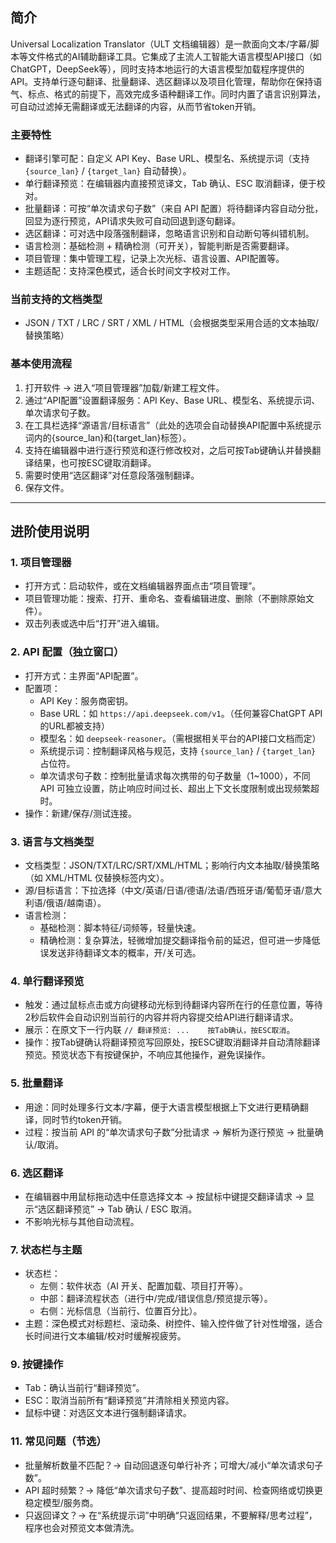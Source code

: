 ## 简介

Universal Localization Translator（ULT 文档编辑器）是一款面向文本/字幕/脚本等文件格式的AI辅助翻译工具。它集成了主流人工智能大语言模型API接口（如ChatGPT，DeepSeek等），同时支持本地运行的大语言模型加载程序提供的API。支持单行逐句翻译、批量翻译、选区翻译以及项目化管理，帮助你在保持语气、标点、格式的前提下，高效完成多语种翻译工作。同时内置了语言识别算法，可自动过滤掉无需翻译或无法翻译的内容，从而节省token开销。

### 主要特性
- 翻译引擎可配：自定义 API Key、Base URL、模型名、系统提示词（支持 `{source_lan}` / `{target_lan}` 自动替换）。
- 单行翻译预览：在编辑器内直接预览译文，Tab 确认、ESC 取消翻译，便于校对。
- 批量翻译：可按“单次请求句子数”（来自 API 配置）将待翻译内容自动分批，回显为逐行预览，API请求失败可自动回退到逐句翻译。
- 选区翻译：可对选中段落强制翻译，忽略语言识别和自动断句等纠错机制。
- 语言检测：基础检测 + 精确检测（可开关），智能判断是否需要翻译。
- 项目管理：集中管理工程，记录上次光标、语言设置、API配置等。
- 主题适配：支持深色模式，适合长时间文字校对工作。

### 当前支持的文档类型
- JSON / TXT / LRC / SRT / XML / HTML（会根据类型采用合适的文本抽取/替换策略）

### 基本使用流程
1. 打开软件 → 进入“项目管理器”加载/新建工程文件。
2. 通过“API配置”设置翻译服务：API Key、Base URL、模型名、系统提示词、单次请求句子数。
3. 在工具栏选择“源语言/目标语言”（此处的选项会自动替换API配置中系统提示词内的{source_lan}和{target_lan}标签）。
4. 支持在编辑器中进行逐行预览和逐行修改校对，之后可按Tab键确认并替换翻译结果，也可按ESC键取消翻译。
5. 需要时使用“选区翻译”对任意段落强制翻译。
6. 保存文件。

---

## 进阶使用说明

### 1. 项目管理器
- 打开方式：启动软件，或在文档编辑器界面点击“项目管理”。
- 项目管理功能：搜索、打开、重命名、查看编辑进度、删除（不删除原始文件）。
- 双击列表或选中后“打开”进入编辑。

### 2. API 配置（独立窗口）
- 打开方式：主界面“API配置”。
- 配置项：
  - API Key：服务商密钥。
  - Base URL：如 `https://api.deepseek.com/v1`。（任何兼容ChatGPT API的URL都被支持）
  - 模型名：如 `deepseek-reasoner`。（需根据相关平台的API接口文档而定）
  - 系统提示词：控制翻译风格与规范，支持 `{source_lan}` / `{target_lan}` 占位符。
  - 单次请求句子数：控制批量请求每次携带的句子数量（1~1000），不同 API 可独立设置，防止响应时间过长、超出上下文长度限制或出现频繁超时。
- 操作：新建/保存/测试连接。

### 3. 语言与文档类型
- 文档类型：JSON/TXT/LRC/SRT/XML/HTML；影响行内文本抽取/替换策略（如 XML/HTML 仅替换标签内文）。
- 源/目标语言：下拉选择（中文/英语/日语/德语/法语/西班牙语/葡萄牙语/意大利语/俄语/越南语）。
- 语言检测：
  - 基础检测：脚本特征/词频等，轻量快速。
  - 精确检测：复杂算法，轻微增加提交翻译指令前的延迟，但可进一步降低误发送非待翻译文本的概率，开/关可选。

### 4. 单行翻译预览
- 触发：通过鼠标点击或方向键移动光标到待翻译内容所在行的任意位置，等待2秒后软件会自动识别当前行的内容并将内容提交给API进行翻译请求。
- 展示：在原文下一行内联 `// 翻译预览: ...    按Tab确认，按ESC取消`。
- 操作：按Tab键确认将翻译预览写回原处，按ESC键取消翻译并自动清除翻译预览。预览状态下有按键保护，不响应其他操作，避免误操作。

### 5. 批量翻译
- 用途：同时处理多行文本/字幕，便于大语言模型根据上下文进行更精确翻译，同时节约token开销。
- 过程：按当前 API 的“单次请求句子数”分批请求 → 解析为逐行预览 → 批量确认/取消。

### 6. 选区翻译
- 在编辑器中用鼠标拖动选中任意选择文本 → 按鼠标中键提交翻译请求 → 显示“选区翻译预览” → Tab 确认 / ESC 取消。
- 不影响光标与其他自动流程。

### 7. 状态栏与主题
- 状态栏：
  - 左侧：软件状态（AI 开关、配置加载、项目打开等）。
  - 中部：翻译流程状态（进行中/完成/错误信息/预览提示等）。
  - 右侧：光标信息（当前行、位置百分比）。
- 主题：深色模式对标题栏、滚动条、树控件、输入控件做了针对性增强，适合长时间进行文本编辑/校对时缓解视疲劳。

### 9. 按键操作
- Tab：确认当前行“翻译预览”。
- ESC：取消当前所有“翻译预览”并清除相关预览内容。
- 鼠标中键：对选区文本进行强制翻译请求。

### 11. 常见问题（节选）
- 批量解析数量不匹配？→ 自动回退逐句单行补齐；可增大/减小“单次请求句子数”。
- API 超时频繁？→ 降低“单次请求句子数”、提高超时时间、检查网络或切换更稳定模型/服务商。
- 只返回译文？→ 在“系统提示词”中明确“只返回结果，不要解释/思考过程”，程序也会对预览文本做清洗。


